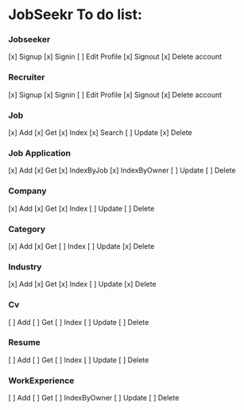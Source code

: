 # JobSeekr To do list:
### Jobseeker
[x] Signup
[x] Signin
[ ] Edit Profile
[x] Signout
[x] Delete account
### Recruiter
[x] Signup
[x] Signin
[ ] Edit Profile
[x] Signout
[x] Delete account
### Job
[x] Add
[x] Get
[x] Index
[x] Search
[ ] Update
[x] Delete
### Job Application
[x] Add
[x] Get
[x] IndexByJob
[x] IndexByOwner
[ ] Update
[ ] Delete
### Company
[x] Add
[x] Get
[x] Index
[ ] Update
[ ] Delete
### Category
[x] Add
[x] Get
[ ] Index
[ ] Update
[x] Delete
### Industry
[x] Add
[x] Get
[x] Index
[ ] Update
[x] Delete
### Cv
[ ] Add
[ ] Get
[ ] Index
[ ] Update
[ ] Delete
### Resume
[ ] Add
[ ] Get
[ ] Index
[ ] Update
[ ] Delete
### WorkExperience
[ ] Add
[ ] Get
[ ] IndexByOwner
[ ] Update
[ ] Delete